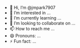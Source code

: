 <!---
https://github.com/abhisheknaiidu/awesome-github-profile-readme?tab=readme-ov-file#github-actions-
--->

- 👋 Hi, I’m @jmpark7907
- 👀 I’m interested in ...
- 🌱 I’m currently learning ...
- 💞️ I’m looking to collaborate on ...
- 📫 How to reach me ...
- 😄 Pronouns: ...
- ⚡ Fun fact: ...

<!---
jmpark7907/jmpark7907 is a ✨ special ✨ repository because its `README.md` (this file) appears on your GitHub profile.
You can click the Preview link to take a look at your changes.
--->
